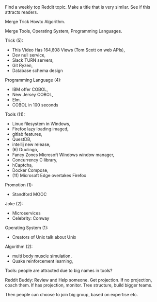 Find a weekly top Reddit topic. Make a title that is very similar. See if this attracts readers. 

Merge Trick Howto Algorithm.

Merge Tools, Operating System, Programming Languages.

Trick (5): 
- This Video Has 164,608 Views (Tom Scott on web APIs), 
- Dev null service, 
- Slack TURN servers, 
- Git Ryzen, 
- Database schema design

Programming Language (4): 
- IBM offer COBOL, 
- New Jersey COBOL, 
- Elm, 
- COBOL in 100 seconds

Tools (11): 
- Linux filesystem in Windows, 
- Firefox lazy loading imaged, 
- gitlab features, 
- QuestDB, 
- intellij new release, 
- (6) Duolingo, 
- Fancy Zones Microsoft Windows window manager, 
- Concurrency C library, 
- hCaptcha,
- Docker Compose, 
- (11) Microsoft Edge overtakes Firefox

Promotion (1): 
- Standford MOOC

Joke (2): 
- Microservices
- Celebrity: Conway

Operating System (1): 
- Creators of Unix talk about Unix

Algorithm (2): 
- multi body muscle simulation, 
- Quake reinforcement learning, 

Tools: people are attracted due to big names in tools?

Reddit Buddy: Review and Help someone. Get projection. If no projection, coach them. If has projection, monitor.
Tree structure, build bigger teams.

Then people can choose to join big group, based on expertise etc.



 
